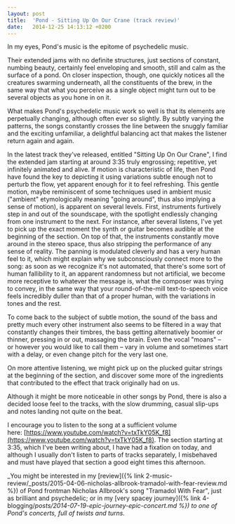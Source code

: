```yaml
---
layout: post
title:  'Pond - Sitting Up On Our Crane (track review)'
date:   2014-12-25 14:13:12 +0200
---
```


In my eyes, Pond's music is the epitome of psychedelic music.

Their extended jams with no definite structures, just sections of constant, numbing beauty, certainly feel enveloping and smooth, still and calm as the surface of a pond. On closer inspection, though, one quickly notices all the creatures swarming underneath, all the constituents of the brew, in the same way that what you perceive as a single object might turn out to be several objects as you hone in on it.

What makes Pond's psychedelic music work so well is that its elements are perpetually changing, although often ever so slightly. By subtly varying the patterns, the songs constantly crosses the line between the snuggly familiar and the exciting unfamiliar, a delightful balancing act that makes the listener return again and again.

In the latest track they've released, entitled "Sitting Up On Our Crane", I find the extended jam starting at around 3:35 truly engrossing; repetitive, yet infinitely animated and alive. If motion is characteristic of life, then Pond have found the key to depicting it using variations subtle enough not to perturb the flow, yet apparent enough for it to feel refreshing. This gentle motion, maybe reminiscent of some techniques used in ambient music ("ambient" etymologically meaning "going around", thus also implying a sense of motion), is apparent on several levels. First, instruments furtively step in and out of the soundscape, with the spotlight endlessly changing from one instrument to the next. For instance, after several listens, I've yet to pick up the exact moment the synth or guitar becomes audible at the beginning of the section. On top of that, the instruments constantly move around in the stereo space, thus also stripping the performance of any sense of reality. The panning is modulated cleverly and has a very human feel to it, which might explain why we subconsciously connect more to the song: as soon as we recognize it's not automated, that there's some sort of human fallibility to it, an apparent randomness but not artificial, we become more receptive to whatever the message is, what the composer was trying to convey, in the same way that your round-of-the-mill text-to-speech voice feels incredibly duller than that of a proper human, with the variations in tones and the rest.

To come back to the subject of subtle motion, the sound of the bass and pretty much every other instrument also seems to be filtered in a way that constantly changes their timbres, the bass getting alternatively boomier or thinner, pressing in or out, massaging the brain. Even the vocal "moans" – or however you would like to call them – vary in volume and sometimes start with a delay, or even change pitch for the very last one.

On more attentive listening, we might pick up on the plucked guitar strings at the beginning of the section, and discover some more of the ingredients that contributed to the effect that track originally had on us.

Although it might be more noticeable in other songs by Pond, there is also a decided loose feel to the tracks, with the slow drumming, casual slip-ups and notes landing not quite on the beat.

I encourage you to listen to the song at a sufficient volume here: [https://www.youtube.com/watch?v=txTkY05K_f8](https://www.youtube.com/watch?v=txTkY05K_f8). The section starting at 3:35, which I've been writing about, I have had a fixation on today, and although I usually don't listen to parts of tracks separately, I misbehaved and must have played that section a good eight times this afternoon.

_You might be interested in my [review]({% link 2-music-review/_posts/2015-04-06-nicholas-allbrook-tramadol-with-fear-review.md %}) of Pond frontman Nicholas Allbrook's song "Tramadol With Fear", just as brilliant and psychedelic; or in my [very spacey journey]({% link 4-blogging/_posts/2014-07-19-epic-journey-epic-concert.md %}) to one of Pond's concerts, full of twists and turns._